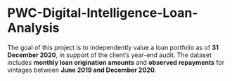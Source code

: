 # PWC-Digital-Intelligence-Loan-Analysis
The goal of this project is to independently value a loan portfolio as of **31 December 2020**, in support of the client’s year-end audit. The dataset includes **monthly loan origination amounts** and **observed repayments** for vintages between **June 2019 and December 2020**. 
